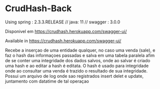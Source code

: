 # CrudHash-Back
Using spring : 2.3.3.RELEASE // java: 11 // swagger : 3.0.0

Disponivel em https://crudhash.herokuapp.com/swagger-ui/

Available in https://crudhash.herokuapp.com/swagger-ui/

Recebe a inserçao de uma entidade qualquer, no caso uma venda (sale), e faz o hash das informaçoes passadas e salva em uma tabela paralela afim de se conter uma integridade dos dados salvos, onde ao salvar é criado uma hash e ao editar a hash é editata.
O hash é usado para integridade onde ao consultar uma venda é trazido o resultado de sua integridade.
Possui um arquivo de log onde sao registrados insert delet e update, juntamento com datatime de tal operaçao
 
